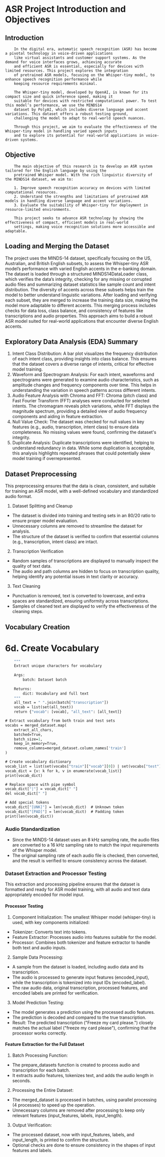 # ASR Project Introduction and Objectives
## Introduction
        In the digital era, automatic speech recognition (ASR) has become a pivotal technology in voice-driven applications 
        like virtual assistants and customer support systems. As the demand for voice interfaces grows, achieving accurate 
        and efficient ASR is essential, especially for devices with limited resources. This project explores the integration 
        of pretrained ASR models, focusing on the Whisper-tiny model, to enhance speech recognition performance while 
        keeping resource requirements minimal.

        The Whisper-tiny model, developed by OpenAI, is known for its compact size and quick inference speed, making it 
        suitable for devices with restricted computational power. To test this model’s performance, we use the MINDS14 
        dataset by PolyAI, which includes diverse language and accent variations. This dataset offers a robust testing ground, 
        challenging the model to adapt to real-world speech nuances.

        Through this project, we aim to evaluate the effectiveness of the Whisper-tiny model in handling varied speech inputs 
        and to explore its potential for real-world applications in voice-driven systems.

## Objective

        The main objective of this research is to develop an ASR system tailored for the English language by using the 
        pretrained Whisper model. With the rich linguistic diversity of the MINDS14 dataset, we aim to:

        1. Improve speech recognition accuracy on devices with limited computational resources.
        2. Understand the strengths and limitations of pretrained ASR models in handling diverse language and accent variations.
        3. Evaluate the suitability of Whisper-tiny for deployment in resource-limited environments.

        This project seeks to advance ASR technology by showing the effectiveness of compact, efficient models in real-world 
        settings, making voice recognition solutions more accessible and adaptable.

## Loading and Merging the Dataset
The project uses the MINDS-14 dataset, specifically focusing on the US, Australian, and British English subsets, to assess the Whisper-tiny ASR model’s performance with varied English accents in the e-banking domain. The dataset is loaded through a structured MINDS14DataLoader class, which verifies the data’s integrity, checking for any missing or corrupted audio files and summarizing dataset statistics like sample count and intent distribution. The diversity of accents across these subsets helps train the model to better understand linguistic variations. After loading and verifying each subset, they are merged to increase the training data size, making the model more adaptable to different accents. This merging process includes checks for data loss, class balance, and consistency of features like transcriptions and audio properties. This approach aims to build a robust ASR model suited for real-world applications that encounter diverse English accents.

## Exploratory Data Analysis (EDA) Summary
1. Intent Class Distribution: A bar plot visualizes the frequency distribution of each intent class, providing insights into class balance. This ensures that the dataset covers a diverse range of intents, critical for effective model training.
2. Waveform and Spectrogram Analysis: For each intent, waveforms and spectrograms were generated to examine audio characteristics, such as amplitude changes and frequency components over time. This helps in understanding the variation in speech patterns across different intents.
3. Audio Feature Analysis with Chroma and FFT: Chroma (pitch class) and Fast Fourier Transform (FFT) analyses were conducted for selected intents. The chromagram reveals pitch variations, while FFT displays the magnitude spectrum, providing a detailed view of audio frequency components and aiding in feature extraction.
4. Null Value Check: The dataset was checked for null values in key features (e.g., audio, transcription, intent class) to ensure data completeness. No missing values were found, confirming the dataset's integrity.
5. Duplicate Analysis: Duplicate transcriptions were identified, helping to understand redundancy in data. While some duplication is acceptable, this analysis highlights repeated phrases that could potentially skew model training if overrepresented.

## Dataset Preprocessing
This preprocessing ensures that the data is clean, consistent, and suitable for training an ASR model, with a well-defined vocabulary and standardized audio format.

1. Dataset Splitting and Cleanup
- The dataset is divided into training and testing sets in an 80/20 ratio to ensure proper model evaluation.
- Unnecessary columns are removed to streamline the dataset for analysis.
- The structure of the dataset is verified to confirm that essential columns (e.g., transcription, intent class) are intact.
2. Transcription Verification
- Random samples of transcriptions are displayed to manually inspect the quality of text data.
- The audio and path columns are hidden to focus on transcription quality, helping identify any potential issues in text clarity or accuracy.
3. Text Cleaning
- Punctuation is removed, text is converted to lowercase, and extra spaces are standardized, ensuring uniformity across transcriptions.
- Samples of cleaned text are displayed to verify the effectiveness of the cleaning steps.

## Vocabulary Creation
# 6d. Create Vocabulary
```def extract_all_chars(batch):
    """
    Extract unique characters for vocabulary
    
    Args:
        batch: Dataset batch
    
    Returns:
        dict: Vocabulary and full text
    """
    all_text = " ".join(batch["transcription"])
    vocab = list(set(all_text))
    return {"vocab": [vocab], "all_text": [all_text]}

# Extract vocabulary from both train and test sets
vocabs = merged_dataset.map(
    extract_all_chars,
    batched=True,
    batch_size=1,
    keep_in_memory=True,
    remove_columns=merged_dataset.column_names['train']
)

# Create vocabulary dictionary
vocab_list = list(set(vocabs["train"]["vocab"][0]) | set(vocabs["test"]["vocab"][0]))
vocab_dict = {v: k for k, v in enumerate(vocab_list)}
print(vocab_dict)

# Replace space with pipe symbol
vocab_dict["|"] = vocab_dict[" "]
del vocab_dict[" "]

# Add special tokens
vocab_dict["[UNK]"] = len(vocab_dict)  # Unknown token
vocab_dict["[PAD]"] = len(vocab_dict)  # Padding token
print(len(vocab_dict))
```

### Audio Standardization
- Since the MINDS-14 dataset uses an 8 kHz sampling rate, the audio files are converted to a 16 kHz sampling rate to match the input requirements of the Whisper model.
- The original sampling rate of each audio file is checked, then converted, and the result is verified to ensure consistency across the dataset.


### Dataset Extraction and Processor Testing
This extraction and processing pipeline ensures that the dataset is formatted and ready for ASR model training, with all audio and text data appropriately encoded for model input.

#### Processor Testing
1. Component Initialization: The smallest Whisper model (whisper-tiny) is used, with key components initialized:
- Tokenizer: Converts text into tokens.
- Feature Extractor: Processes audio into features suitable for the model.
- Processor: Combines both tokenizer and feature extractor to handle both text and audio inputs.
2. Sample Data Processing:
- A sample from the dataset is loaded, including audio data and its transcription.
- The audio is processed to generate input features (encoded_input), while the transcription is tokenized into input IDs (encoded_label).
- The raw audio data, original transcription, processed features, and encoded labels are printed for verification.
3. Model Prediction Testing:
- The model generates a prediction using the processed audio features.
- The prediction is decoded and compared to the true transcription.
- Result: The predicted transcription ("Freeze my card please.") closely matches the actual label ("freeze my card please"), confirming that the processor works correctly.

#### Feature Extraction for the Full Dataset
1. Batch Processing Function:
- The prepare_datasets function is created to process audio and transcription for each batch.
- It extracts audio features, tokenizes text, and adds the audio length in seconds.
2. Processing the Entire Dataset:
- The merged_dataset is processed in batches, using parallel processing (4 processes) to speed up the operation.
- Unnecessary columns are removed after processing to keep only relevant features (input_features, labels, input_length).
3. Output Verification:
- The processed dataset, now with input_features, labels, and input_length, is printed to confirm the structure.
- Optional checks are done to ensure consistency in the shapes of input features and labels.
